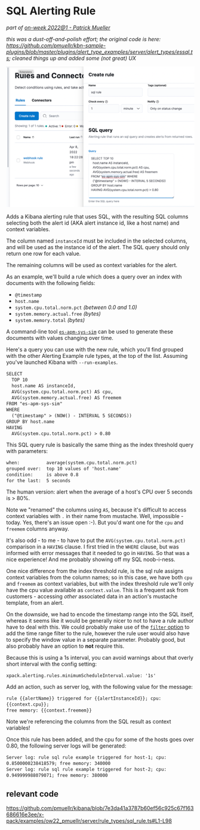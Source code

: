 # SQL Alerting Rule 

_part of [on-week 2022@1 - Patrick Mueller](./README.md)_

_this was a dust-off-and-polish effort; the original code is here: https://github.com/pmuellr/kbn-sample-plugins/blob/master/plugins/alert_type_examples/server/alert_types/essql.ts; cleaned things up and added some (not great) UX_

![sql rule](images/sql-rule.png)

Adds a Kibana alerting rule that uses SQL, with the resulting SQL columns
selecting both the alert id (AKA alert instance id, like a host name) and
context variables.

The column named `instanceId` must be included in the selected columns, and
will be used as the instance id of the alert.  The SQL query should only return
one row for each value.

The remaining columns will be used as context variables for the alert.

As an example, we'll build a rule which does a query over an index with
documents with the following fields:

- `@timestamp`
- `host.name`
- `system.cpu.total.norm.pct` _(between 0.0 and 1.0)_
- `system.memory.actual.free` _(bytes)_
- `system.memory.total` _(bytes)_

A command-line tool [`es-apm-sys-sim`](https://github.com/pmuellr/es-apm-sys-sim)
can be used to generate these documents with values changing over time. 

Here's a query you can use with the new rule, which you'll find grouped with
the other Alerting Example rule types, at the top of the list.  Assuming you've
launched Kibana with `--run-examples`.

    SELECT 
      TOP 10 
      host.name AS instanceId, 
      AVG(system.cpu.total.norm.pct) AS cpu, 
      AVG(system.memory.actual.free) AS freemem 
    FROM "es-apm-sys-sim" 
    WHERE 
      ("@timestamp" > (NOW() - INTERVAL 5 SECONDS)) 
    GROUP BY host.name 
    HAVING 
      AVG(system.cpu.total.norm.pct) > 0.80

This SQL query rule is basically the same thing as the index threshold query
with parameters:

    when:          average(system.cpu.total.norm.pct)
    grouped over:  top 10 values of 'host.name'
    condition:     is above 0.8
    for the last:  5 seconds

The human version: alert when the average of a host's CPU over 5 seconds is > 80%.

Note we "renamed" the columns using `AS`, because it's difficult to
access context variables with `.` in their name from mustache.  Well,
impossible - today.  Yes, there's an issue open :-).  But you'd want
one for the `cpu` and `freemem` columns anyway.

It's also odd - to me - to have to put the `AVG(system.cpu.total.norm.pct)`
comparison in a `HAVING` clause.  I first tried in the `WHERE` clause,
but was informed with error messages that it needed to go in `HAVING`.
So that was a nice experience!  And me probably showing off my SQL noob-i-ness.

One nice difference from the index threshold rule,
is the sql rule assigns context variables from the column
names; so in this case, we have both `cpu` and `freemem` as context variables,
but with the index threshold rule we'll only have the cpu value available as
`context.value`.  This is a frequent ask from customers - accessing _other_
associated data in an action's mustache template, from an alert.

On the downside, we had to encode the timestamp range into the SQL itself,
whereas it seems like it would be generally nicer to not to have a rule author
have to deal with this.  We could probably make use of the
[`filter` option](https://www.elastic.co/guide/en/elasticsearch/reference/current/sql-search-api.html#sql-search-api-request-body)
to add the time range filter to the rule, however the rule user would also have
to specify the window value in a separate parameter.  Probably good, but
also probably have an option to **not** require this.

Because this is using a 1s interval, you can avoid warnings about that overly short interval with the config setting:

    xpack.alerting.rules.minimumScheduleInterval.value: '1s'

Add an action, such as server log, with the following value for the message:

    rule {{alertName}} triggered for {{alertInstanceId}}; cpu: {{context.cpu}};
    free memory: {{context.freemem}}      

Note we're referencing the columns from the SQL result as context variables!

Once this rule has been added, and the cpu for some of the hosts goes over 0.80, the following server logs will be generated:

    Server log: rule sql rule example triggered for host-1; cpu: 0.8500000238418579; free memory: 340000
    Server log: rule sql rule example triggered for host-2; cpu: 0.949999988079071; free memory: 380000

## relevant code

https://github.com/pmuellr/kibana/blob/7e3da41a3787b60ef56c925c67f163686616e3ee/x-pack/examples/ow22_pmuellr/server/rule_types/sql_rule.ts#L1-L98